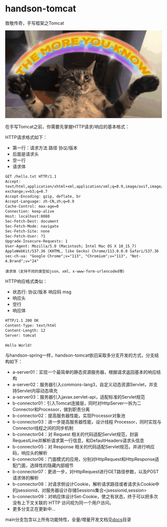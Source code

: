 # handson-tomcat
致敬传奇，手写框架之Tomcat

![HalfmoonlyCat.png](HalfmoonlyCat.png)

在手写Tomcat之前，你需要先掌握HTTP请求/响应的基本格式：

HTTP请求格式如下：
- 第一行：请求方法 路径 协议/版本
- 后面是请求头
- 空一行
- 请求体
```shell
GET /hello.txt HTTP/1.1
Accept: text/html,application/xhtml+xml,application/xml;q=0.9,image/avif,image/webp,image/apng,*/*;q=0.8,application/signed-exchange;v=b3;q=0.7
Accept-Encoding: gzip, deflate, br
Accept-Language: zh-CN,zh;q=0.9
Cache-Control: max-age=0
Connection: keep-alive
Host: localhost:8080
Sec-Fetch-Dest: document
Sec-Fetch-Mode: navigate
Sec-Fetch-Site: none
Sec-Fetch-User: ?1
Upgrade-Insecure-Requests: 1
User-Agent: Mozilla/5.0 (Macintosh; Intel Mac OS X 10_15_7) AppleWebKit/537.36 (KHTML, like Gecko) Chrome/113.0.0.0 Safari/537.36
sec-ch-ua: "Google Chrome";v="113", "Chromium";v="113", "Not-A.Brand";v="24"

请求体（支持不同的类型如json、xml、x-www-form-urlencoded等）
```

HTTP响应格式类似：
- 状态行: 协议/版本 响应码 msg
- 响应头
- 空行
- 响应体
```shell
HTTP/1.1 200 OK
Content-Type: text/html
Content-Length: 12
Server: tomcat

Hello World!
```

与handson-spring一样，handson-tomcat依旧采取多分支开发的方式，分支结构如下：
- a-server01：实现一个最简单的静态资源服务器，根据请求返回基本的响应结构
- a-server02：服务器引入commons-lang3，自定义动态资源Servlet，并支持Servlet内容动态填充
- a-server03：服务器引入javax.servlet-api，适配标准的Servlet规范
- b-connector01：引入Tomcat连接层，同时对HttpServer一拆为二Connector和Processor，做到职责分离
- b-connector02：提高服务器性能，实现Processor对象池
- b-connector03：进一步提高服务器性能，设计线程 Processor，同时实现与Connector线程之间的同步机制
- b-connector04：对 Request 相关的代码适配Servlet规范，封装RequestLine并解析请求第一行信息，和DefaultHeaders请求头信息
- b-connector05：对 Response 相关的代码适配Servlet规范，并进行响应码，响应头的解析
- b-connector06：门面模式的应用，分别对HttpRequest和HttpResponse适配门面，选择性的隐藏内部细节
- b-connector07：更进一步，对HttpRequest进行GET路径参数，以及POST请求体的解析
- b-connector08：对请求侧设计Cookie，解析请求路径或者请求头Cookie中的jsessionid，对服务器设计存储Sessions集合<jsessionid,session>
- b-connector09：对响应体设计Set-Cookie，使之有状态，终于可以把多次没有上下文关联的 HTTP 访问视为同一个用户访问。
- 更多分支正在更新中...

main分支包含以上所有功能特性，全量/增量开发文档见[docs](docs)目录

